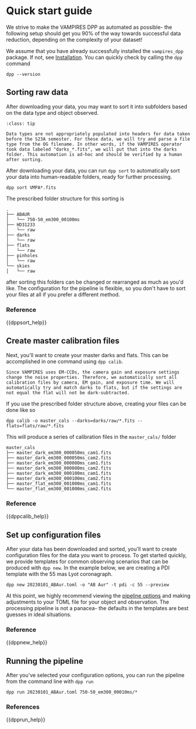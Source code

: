# Quick start guide

We strive to make the VAMPIRES DPP as automated as possible- the following setup should get you 90% of the way towards successful data reduction, depending on the complexity of your dataset!

We assume that you have already successfully installed the `vampires_dpp` package. If not, see [Installation](_). You can quickly check by calling the `dpp` command

```
dpp --version
```

## Sorting raw data

After downloading your data, you may want to sort it into subfolders based on the data type and object observed.

```{admonition} Pre-S23A Data types
:class: tip

Data types are not appropriately populated into headers for data taken before the S23A semester. For these data, we will try and parse a file type from the OG filename. In other words, if the VAMPIRES operator took data labeled "darks_*.fits", we will put that into the darks folder. This automation is ad-hoc and should be verified by a human after sorting.
```

After downloading your data, you can run `dpp sort` to automatically sort your data into human-readable folders, ready for further processing.

```
dpp sort VMPA*.fits
```

The prescribed folder structure for this sorting is
```
.
├── ABAUR
│   └── 750-50_em300_00100ms
├── HD31233
│   └── raw
├── darks
│   └── raw
├── flats
│   └── raw
├── pinholes
│   └── raw
└── skies
│   └── raw
```
after sorting this folders can be changed or rearranged as much as you'd like. The configuration for the pipeline is flexible, so you don't have to sort your files at all if you prefer a different method.

### Reference

{{dppsort_help}}

## Create master calibration files

Next, you'll want to create your master darks and flats. This can be accomplished in one command using `dpp calib`.

```{admonition} Matching calibration settings
Since VAMPIRES uses EM-CCDs, the camera gain and exposure settings change the noise properties. Therefore, we automatically sort all calibration files by camera, EM gain, and exposure time. We will automatically try and match darks to flats, but if the settings are not equal the flat will not be dark-subtracted.
```

If you use the prescribed folder structure above, creating your files can be done like so
```
dpp calib -o master_cals --darks=darks/raw/*.fits --flats=flats/raw/*.fits
```

This will produce a series of calibration files in the `master_cals/` folder

```
master_cals
├── master_dark_em300_000050ms_cam1.fits
├── master_dark_em300_000050ms_cam2.fits
├── master_dark_em300_000080ms_cam1.fits
├── master_dark_em300_000080ms_cam2.fits
├── master_dark_em300_000100ms_cam1.fits
├── master_dark_em300_000100ms_cam2.fits
├── master_flat_em300_001000ms_cam1.fits
└── master_flat_em300_001000ms_cam2.fits
```

### Reference


{{dppcalib_help}}

## Set up configuration files

After your data has been downloaded and sorted, you'll want to create configuration files for the data you want to process. To get started quickly, we provide templates for common observing scenarios that can be produced with `dpp new`. In the example below, we are creating a PDI template with the 55 mas Lyot coronagraph.

```
dpp new 20230101_ABAur.toml -o "AB Aur" -t pdi -c 55 --preview
```

At this point, we highly recommend viewing the [pipeline options]() and making adjustments to your TOML file for your object and observation. The processing pipeline is not a panacea- the defaults in the templates are best guesses in ideal situations.

### Reference


{{dppnew_help}}

## Running the pipeline

After you've selected your configuration options, you can run the pipeline from the command line with `dpp run`

```
dpp run 20230101_ABAur.toml 750-50_em300_00010ms/*
```

### References

{{dpprun_help}}

